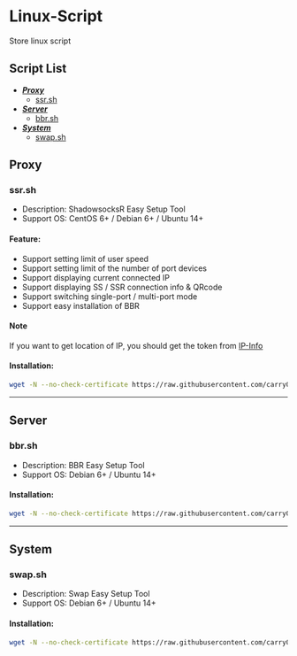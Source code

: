 # Linux-Script
Store linux script

## Script List
* [***Proxy***](#Proxy)
  * [ssr.sh](#ssrsh)
* [***Server***](#Server)
  * [bbr.sh](#bbrsh)
* [***System***](#System)
  * [swap.sh](#swapsh)

## Proxy
### ssr.sh
- Description: ShadowsocksR Easy Setup Tool
- Support OS: CentOS 6+ / Debian 6+ / Ubuntu 14+

#### Feature:
- Support setting limit of user speed
- Support setting limit of the number of port devices
- Support displaying current connected IP
- Support displaying SS / SSR connection info & QRcode
- Support switching single-port / multi-port mode
- Support easy installation of BBR

#### Note
If you want to get location of IP, you should get the token from [IP-Info](https://ipinfo.io/)

#### Installation:
``` bash
wget -N --no-check-certificate https://raw.githubusercontent.com/carry0987/Linux-Script/master/SSR/ssr.sh && chmod +x ssr.sh && bash ssr.sh
```

---
## Server
### bbr.sh
- Description: BBR Easy Setup Tool
- Support OS: Debian 6+ / Ubuntu 14+

#### Installation:
``` bash
wget -N --no-check-certificate https://raw.githubusercontent.com/carry0987/Linux-Script/master/BBR/bbr.sh && chmod +x bbr.sh && bash bbr.sh
```

---
## System
### swap.sh
- Description: Swap Easy Setup Tool
- Support OS: Debian 6+ / Ubuntu 14+

#### Installation:
``` bash
wget -N --no-check-certificate https://raw.githubusercontent.com/carry0987/Linux-Script/master/Swap/swap.sh && chmod +x swap.sh && bash swap.sh
```
